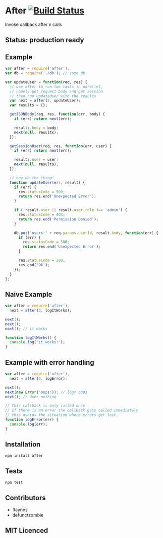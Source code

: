 # After [![Build Status][1]][2]

Invoke callback after n calls

## Status: production ready

## Example

```js
var after = require('after');
var db = require('./db'); // some db.

var updateUser = function(req, res) {
  // use after to run two tasks in parallel,
  // namely get request body and get session
  // then run updateUser with the results
  var next = after(2, updateUser);
  var results = {};

  getJSONBody(req, res, function(err, body) {
    if (err) return next(err);

    results.body = body;
    next(null, results);
  });

  getSessionUser(req, res, function(err, user) {
    if (err) return next(err);

    results.user = user;
    next(null, results);
  });

  // now do the thing!
  function updateUser(err, result) {
    if (err) {
      res.statusCode = 500;
      return res.end('Unexpected Error');
    }

    if (!result.user || result.user.role !== 'admin') {
      res.statusCode = 403;
      return res.end('Permission Denied');
    }

    db.put('users:' + req.params.userId, result.body, function(err) {
      if (err) {
        res.statusCode = 500;
        return res.end('Unexpected Error');
      }

      res.statusCode = 200;
      res.end('Ok');
    });
  }
};
```

## Naive Example

```js
var after = require('after'),
  next = after(3, logItWorks);

next();
next();
next(); // it works

function logItWorks() {
  console.log('it works!');
}
```

## Example with error handling

```js
var after = require('after'),
  next = after(3, logError);

next();
next(new Error('oops')); // logs oops
next(); // does nothing

// This callback is only called once.
// If there is an error the callback gets called immediately
// this avoids the situation where errors get lost.
function logError(err) {
  console.log(err);
}
```

## Installation

`npm install after`

## Tests

`npm test`

## Contributors

- Raynos
- defunctzombie

## MIT Licenced

[1]: https://secure.travis-ci.org/Raynos/after.png
[2]: http://travis-ci.org/Raynos/after
[3]: http://raynos.org/blog/2/Flow-control-in-node.js
[4]: http://stackoverflow.com/questions/6852059/determining-the-end-of-asynchronous-operations-javascript/6852307#6852307
[5]: http://stackoverflow.com/questions/6869872/in-javascript-what-are-best-practices-for-executing-multiple-asynchronous-functi/6870031#6870031
[6]: http://stackoverflow.com/questions/6864397/javascript-performance-long-running-tasks/6889419#6889419
[7]: http://stackoverflow.com/questions/6597493/synchronous-database-queries-with-node-js/6620091#6620091
[8]: http://github.com/Raynos/iterators
[9]: http://github.com/Raynos/composite
